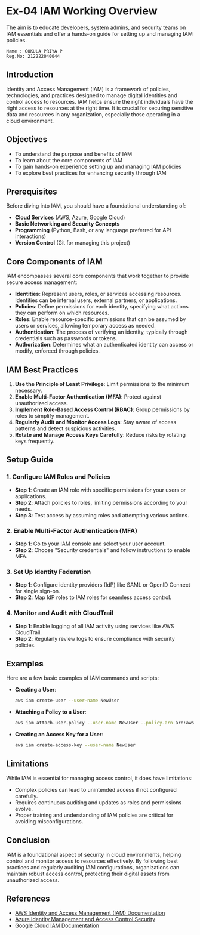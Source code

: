# Ex-04 IAM Working Overview

The aim is to educate developers, system admins, and security teams on IAM essentials and offer a hands-on guide for setting up and managing IAM policies.

```
Name : GOKULA PRIYA P
Reg.No: 212222040044
```
## Introduction

Identity and Access Management (IAM) is a framework of policies, technologies, and practices designed to manage digital identities and control access to resources. IAM helps ensure the right individuals have the right access to resources at the right time. It is crucial for securing sensitive data and resources in any organization, especially those operating in a cloud environment.

## Objectives

- To understand the purpose and benefits of IAM
- To learn about the core components of IAM
- To gain hands-on experience setting up and managing IAM policies
- To explore best practices for enhancing security through IAM

## Prerequisites

Before diving into IAM, you should have a foundational understanding of:
- **Cloud Services** (AWS, Azure, Google Cloud)
- **Basic Networking and Security Concepts**
- **Programming** (Python, Bash, or any language preferred for API interactions)
- **Version Control** (Git for managing this project)

## Core Components of IAM

IAM encompasses several core components that work together to provide secure access management:

- **Identities**: Represent users, roles, or services accessing resources. Identities can be internal users, external partners, or applications.
- **Policies**: Define permissions for each identity, specifying what actions they can perform on which resources.
- **Roles**: Enable resource-specific permissions that can be assumed by users or services, allowing temporary access as needed.
- **Authentication**: The process of verifying an identity, typically through credentials such as passwords or tokens.
- **Authorization**: Determines what an authenticated identity can access or modify, enforced through policies.

## IAM Best Practices

1. **Use the Principle of Least Privilege**: Limit permissions to the minimum necessary.
2. **Enable Multi-Factor Authentication (MFA)**: Protect against unauthorized access.
3. **Implement Role-Based Access Control (RBAC)**: Group permissions by roles to simplify management.
4. **Regularly Audit and Monitor Access Logs**: Stay aware of access patterns and detect suspicious activities.
5. **Rotate and Manage Access Keys Carefully**: Reduce risks by rotating keys frequently.

## Setup Guide

### 1. Configure IAM Roles and Policies
- **Step 1**: Create an IAM role with specific permissions for your users or applications.
- **Step 2**: Attach policies to roles, limiting permissions according to your needs.
- **Step 3**: Test access by assuming roles and attempting various actions.

### 2. Enable Multi-Factor Authentication (MFA)
- **Step 1**: Go to your IAM console and select your user account.
- **Step 2**: Choose "Security credentials" and follow instructions to enable MFA.

### 3. Set Up Identity Federation
- **Step 1**: Configure identity providers (IdP) like SAML or OpenID Connect for single sign-on.
- **Step 2**: Map IdP roles to IAM roles for seamless access control.

### 4. Monitor and Audit with CloudTrail
- **Step 1**: Enable logging of all IAM activity using services like AWS CloudTrail.
- **Step 2**: Regularly review logs to ensure compliance with security policies.

## Examples

Here are a few basic examples of IAM commands and scripts:

- **Creating a User**:
    ```bash
    aws iam create-user --user-name NewUser
    ```

- **Attaching a Policy to a User**:
    ```bash
    aws iam attach-user-policy --user-name NewUser --policy-arn arn:aws:iam::aws:policy/ReadOnlyAccess
    ```

- **Creating an Access Key for a User**:
    ```bash
    aws iam create-access-key --user-name NewUser
    ```

## Limitations

While IAM is essential for managing access control, it does have limitations:

- Complex policies can lead to unintended access if not configured carefully.
- Requires continuous auditing and updates as roles and permissions evolve.
- Proper training and understanding of IAM policies are critical for avoiding misconfigurations.

## Conclusion

IAM is a foundational aspect of security in cloud environments, helping control and monitor access to resources effectively. By following best practices and regularly auditing IAM configurations, organizations can maintain robust access control, protecting their digital assets from unauthorized access.

## References

- [AWS Identity and Access Management (IAM) Documentation](https://docs.aws.amazon.com/iam/)
- [Azure Identity Management and Access Control Security](https://docs.microsoft.com/en-us/azure/active-directory/fundamentals/)
- [Google Cloud IAM Documentation](https://cloud.google.com/iam/docs)
